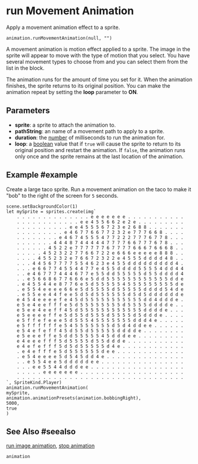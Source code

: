 # run Movement Animation

Apply a movement animation effect to a sprite.

```sig
animation.runMovementAnimation(null, "")
```

A movement animation is motion effect applied to a sprite. The image in the
sprite will appear to move with the type of motion that you select. You have several
movement types to choose from and you can select them from the list in the block.

The animation runs for the amount of time you set for it. When the animation finishes, the sprite returns to its original position. You can make the animation repeat by setting the **loop** parameter to **ON**.

## Parameters

* **sprite**: a sprite to attach the animation to.
* **pathString**: an name of a movement path to apply to a sprite.
* **duration**: the [number](/types/number) of milliseconds to run the animation for.
* **loop**: a [boolean](/types/boolean) value that if ``true`` will cause the sprite to return to its original position and restart the animation. If ``false``, the animation runs only once and the sprite remains at the last location of the animation.

## Example #example

Create a large taco sprite. Run a movement animation on the taco to make it "bob"
to the right of the screen for `5` seconds.

```blocks
scene.setBackgroundColor(1)
let mySprite = sprites.create(img`
    . . . . . . . . . . . . . . e e e e e e e . . . . . . . . . . .
    . . . . . . . . . . . . e e 4 5 5 6 6 2 e 2 e . . . . . . . . .
    . . . . . . . . . . e e 4 5 5 5 6 7 2 3 e 2 6 8 8 . . . . . . .
    . . . . . . . . . e 4 6 7 7 6 6 7 7 2 3 2 e 7 7 7 6 6 8 . . . .
    . . . . . . . . e 4 6 7 4 5 5 5 4 7 7 2 2 2 7 7 7 6 7 7 8 . . .
    . . . . . . . 4 4 4 8 7 4 4 4 4 4 7 7 7 7 6 6 7 7 7 6 7 8 . . .
    . . . . . . 4 5 2 2 e 7 7 7 7 7 7 6 7 7 7 7 6 6 6 7 6 6 6 8 . .
    . . . . . 4 5 2 3 2 2 7 7 6 6 7 2 2 e 6 6 6 e e e e e 8 8 8 . .
    . . . . 4 5 5 2 3 2 e 7 6 6 7 2 3 2 2 e 4 5 5 5 d d d d 4 8 . .
    . . . 4 4 5 6 7 7 7 7 5 5 4 6 2 3 e 4 5 5 d d d d d d d d d 4 .
    . . . e 6 6 7 7 4 5 5 4 4 7 7 e 4 5 5 d d d d 5 5 5 5 4 d d 4 4
    . . e 4 6 7 7 7 4 4 4 6 7 7 e 5 5 d d 5 5 5 5 5 d 5 5 d d d d 4
    . . e 5 6 6 8 6 7 7 6 6 6 e 5 d d 5 5 5 5 5 5 5 5 5 5 5 5 d d e
    . e 4 5 5 4 4 e 8 7 7 6 e 5 d 5 5 5 5 5 4 5 5 5 5 5 5 5 5 5 d e
    . e 5 5 4 e e e e 6 6 e 5 d 5 5 5 5 d 5 5 5 5 5 d d d d 5 4 d e
    . e 5 5 e e 4 4 f e e 5 d 5 d 5 5 5 5 5 5 d 5 d 5 d d d d d d e
    e 4 5 4 e e e e f e 4 5 d 5 5 5 5 5 5 5 5 5 5 5 d d 4 d d d e .
    e 5 e 4 e e f f f e 5 d 5 5 5 5 5 5 5 5 d 5 5 5 5 d d d d e . .
    e 5 e e 4 e e f f 4 5 d 5 5 5 5 5 5 5 5 5 5 5 5 d d d d e . . .
    e 5 e e e e f f e 5 d 5 5 d 5 5 5 d 5 5 5 5 d 5 d d d e . . . .
    e 5 f f e f e e e 5 d 5 5 5 4 5 5 5 5 5 5 5 d d d 4 e . . . . .
    e 5 f f f f f f e 5 4 5 5 5 5 5 5 5 d 5 d 4 d d e e . . . . . .
    e 5 4 e f e f f 4 5 d 5 5 d 5 5 5 5 5 d d d d e . . . . . . . .
    e 5 e e e f f e 5 d d 5 5 5 5 5 4 5 d d d e e . . . . . . . . .
    e 4 e e e f f f 5 d 5 5 5 5 d 5 5 d d d e . . . . . . . . . . .
    e 4 e f e f f f 5 d 5 d 5 5 5 5 5 d 4 e . . . . . . . . . . . .
    . e 4 e f f f e 5 d 5 5 5 5 5 5 d e e . . . . . . . . . . . . .
    . e 5 4 e e e e 5 d 5 4 5 d d 4 e . . . . . . . . . . . . . . .
    . . e 5 5 4 e e 5 d d d d d e e . . . . . . . . . . . . . . . .
    . . . e e 5 5 4 4 d d d e e . . . . . . . . . . . . . . . . . .
    . . . . . e e e e e e e . . . . . . . . . . . . . . . . . . . .
    . . . . . . . . . . . . . . . . . . . . . . . . . . . . . . . .
`, SpriteKind.Player)
animation.runMovementAnimation(
mySprite,
animation.animationPresets(animation.bobbingRight),
5000,
true
)
```

## See Also #seealso

[run image animation](/reference/animation/run-image-animation),
[stop animation](/reference/animation/stop-animation)

```package
animation
```
